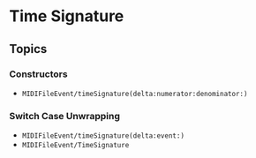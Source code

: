 # Time Signature

## Topics

### Constructors

- ``MIDIFileEvent/timeSignature(delta:numerator:denominator:)``

### Switch Case Unwrapping

- ``MIDIFileEvent/timeSignature(delta:event:)``
- ``MIDIFileEvent/TimeSignature``
